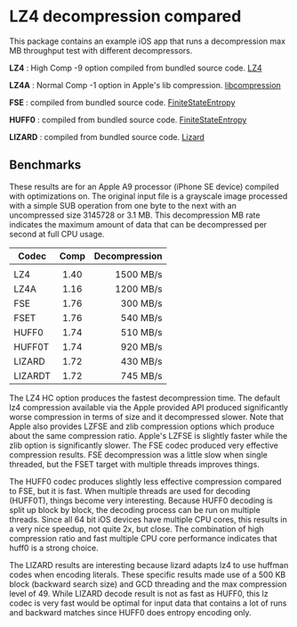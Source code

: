 LZ4 decompression compared
=============================

This package contains an example iOS app that runs a decompression max MB throughput test with different decompressors.

__LZ4__ : High Comp -9 option compiled from bundled source code. [LZ4](https://github.com/lz4/lz4)

__LZ4A__ : Normal Comp -1 option in Apple's lib compression. [libcompression](https://developer.apple.com/documentation/compression/data_compression)

__FSE__ : compiled from bundled source code. [FiniteStateEntropy](https://github.com/Cyan4973/FiniteStateEntropy)

__HUFF0__ : compiled from bundled source code. [FiniteStateEntropy](https://github.com/Cyan4973/FiniteStateEntropy)

__LIZARD__ : compiled from bundled source code. [Lizard](https://github.com/inikep/lizard)

Benchmarks
-------------------------

These results are for an Apple A9 processor (iPhone SE device) compiled with optimizations on. The original input file is a grayscale image processed with a simple SUB operation from one byte to the next with an uncompressed size 3145728 or 3.1 MB. This decompression MB rate indicates the maximum amount of data that can be decompressed per second at full CPU usage.

| Codec  | Comp   | Decompression |
| ------ |:------:| -------------:|
|        |        |               |
| LZ4    |  1.40  |  1500 MB/s    |
| LZ4A   |  1.16  |  1200 MB/s    |
| FSE    |  1.76  |   300 MB/s    |
| FSET   |  1.76  |   540 MB/s    |
| HUFF0  |  1.74  |   510 MB/s    |
| HUFF0T |  1.74  |   920 MB/s    |
| LIZARD |  1.72  |   430 MB/s    |
| LIZARDT|  1.72  |   745 MB/s    |

The LZ4 HC option produces the fastest decompression time. The default lz4 compression available via the Apple provided API produced significantly worse compression in terms of size and it decompressed slower. Note that Apple also provides LZFSE and zlib compression options which produce about the same compression ratio. Apple's LZFSE is slightly faster while the zlib option is significantly slower. The FSE codec produced very effective compression results. FSE decompression was a little slow when single threaded, but the FSET target with multiple threads improves things.

The HUFF0 codec produces slightly less effective compression compared to FSE, but it is fast. When multiple threads are used for decoding (HUFF0T), things become very interesting. Because HUFF0 decoding is split up block by block, the decoding process can be run on multiple threads. Since all 64 bit iOS devices have multiple CPU cores, this results in a very nice speedup, not quite 2x, but close. The combination of high compression ratio and fast multiple CPU core performance indicates that huff0 is a strong choice.

The LIZARD results are interesting because lizard adapts lz4 to use huffman codes when encoding literals. These specific results made use of a 500 KB block (backward search size) and GCD threading and the max compression level of 49. While LIZARD decode result is not as fast as HUFF0, this lz codec is very fast would be optimal for input data that contains a lot of runs and backward matches since HUFF0 does entropy encoding only.

